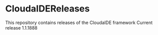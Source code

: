 # CloudaIDEReleases
This repository contains releases of 
the CloudaIDE framework
Current release 1.1.1888


